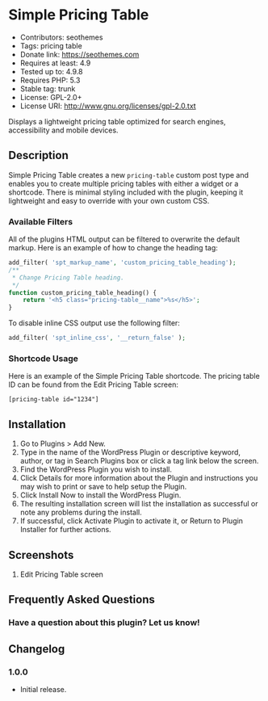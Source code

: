 # Simple Pricing Table
- Contributors: seothemes
- Tags: pricing table
- Donate link: https://seothemes.com
- Requires at least: 4.9
- Tested up to: 4.9.8
- Requires PHP: 5.3
- Stable tag: trunk
- License: GPL-2.0+
- License URI: http://www.gnu.org/licenses/gpl-2.0.txt

Displays a lightweight pricing table optimized for search engines, accessibility and mobile devices.

## Description
Simple Pricing Table creates a new `pricing-table` custom post type and enables you to create multiple pricing tables with either a widget or a shortcode. There is minimal styling included with the plugin, keeping it lightweight and easy to override with your own custom CSS.

### Available Filters

All of the plugins HTML output can be filtered to overwrite the default markup. Here is an example of how to change the heading tag:

```php
add_filter( 'spt_markup_name', 'custom_pricing_table_heading');
/**
 * Change Pricing Table heading.
 */
function custom_pricing_table_heading() {
    return '<h5 class="pricing-table__name">%s</h5>';
}
```

To disable inline CSS output use the following filter:

```php
add_filter( 'spt_inline_css', '__return_false' );
```

### Shortcode Usage
Here is an example of the Simple Pricing Table shortcode. The pricing table ID can be found from the Edit Pricing Table screen:

`[pricing-table id="1234"]`

## Installation
1. Go to Plugins > Add New.
2. Type in the name of the WordPress Plugin or descriptive keyword, author, or tag in Search Plugins box or click a tag link below the screen.
3. Find the WordPress Plugin you wish to install.
4. Click Details for more information about the Plugin and instructions you may wish to print or save to help setup the Plugin.
5. Click Install Now to install the WordPress Plugin.
6. The resulting installation screen will list the installation as successful or note any problems during the install.
7. If successful, click Activate Plugin to activate it, or Return to Plugin Installer for further actions.

## Screenshots
1. Edit Pricing Table screen

## Frequently Asked Questions

### Have a question about this plugin? Let us know!

## Changelog

### 1.0.0
* Initial release.